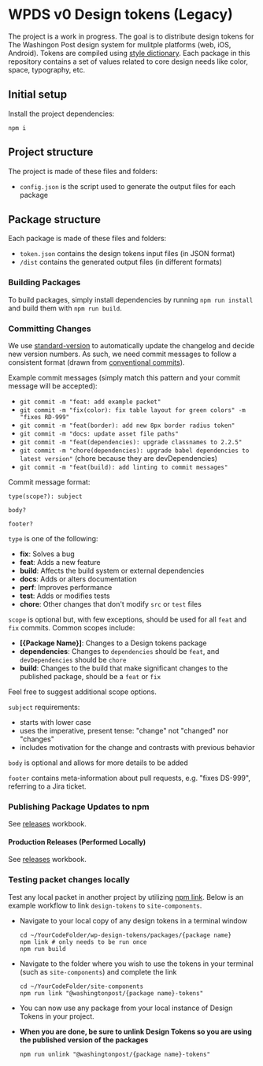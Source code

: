 # WPDS v0 Design tokens (Legacy)

The project is a work in progress. The goal is to distribute design tokens for The Washingon Post design system for mulitple platforms (web, iOS, Android). Tokens are compiled using [style dictionary](https://amzn.github.io/style-dictionary/#/). Each package in this repository contains a set of values related to core design needs like color, space, typography, etc.

## Initial setup

Install the project dependencies:

```shell
npm i
```

## Project structure

The project is made of these files and folders:

- `config.json` is the script used to generate the output files for each package

## Package structure

Each package is made of these files and folders:

- `token.json` contains the design tokens input files (in JSON format)
- `/dist` contains the generated output files (in different formats)

### Building Packages

To build packages, simply install dependencies by running `npm run install` and build them with `npm run build`.

### Committing Changes

We use [standard-version](https://github.com/conventional-changelog/standard-version) to automatically update the changelog and decide new version numbers. As such, we need commit messages to follow a consistent format (drawn from [conventional commits](https://conventionalcommits.org/)).

Example commit messages (simply match this pattern and your commit message will be accepted):

- `git commit -m "feat: add example packet"`
- `git commit -m "fix(color): fix table layout for green colors" -m "fixes RD-999"`
- `git commit -m "feat(border): add new 8px border radius token"`
- `git commit -m "docs: update asset file paths"`
- `git commit -m "feat(dependencies): upgrade classnames to 2.2.5"`
- `git commit -m "chore(dependencies): upgrade babel dependencies to latest version"` (chore because they are devDependencies)
- `git commit -m "feat(build): add linting to commit messages"`

Commit message format:

```shell
type(scope?): subject

body?

footer?
```

`type` is one of the following:

- **fix**: Solves a bug
- **feat**: Adds a new feature
- **build**: Affects the build system or external dependencies
- **docs**: Adds or alters documentation
- **perf**: Improves performance
- **test**: Adds or modifies tests
- **chore**: Other changes that don't modify `src` or `test` files

`scope` is optional but, with few exceptions, should be used for all `feat` and `fix` commits. Common scopes include:

- **[{Package Name}]**: Changes to a Design tokens package
- **dependencies**: Changes to `dependencies` should be `feat`, and `devDependencies` should be `chore`
- **build**: Changes to the build that make significant changes to the published package, should be a `feat` or `fix`

Feel free to suggest additional scope options.

`subject` requirements:

- starts with lower case
- uses the imperative, present tense: "change" not "changed" nor "changes"
- includes motivation for the change and contrasts with previous behavior

`body` is optional and allows for more details to be added

`footer` contains meta-information about pull requests, e.g. "fixes DS-999", referring to a Jira ticket.

### Publishing Package Updates to npm

See [releases](./RELEASES.md) workbook.

#### Production Releases (Performed Locally)

See [releases](./RELEASES.md) workbook.

### Testing packet changes locally

Test any local packet in another project by utilizing [npm link](https://docs.npmjs.com/cli/link). Below is an example workflow to link `design-tokens` to `site-components`.

- Navigate to your local copy of any design tokens in a terminal window

  ```shell
  cd ~/YourCodeFolder/wp-design-tokens/packages/{package name}
  npm link # only needs to be run once
  npm run build
  ```

- Navigate to the folder where you wish to use the tokens in your terminal (such as `site-components`) and complete the link

  ```shell
  cd ~/YourCodeFolder/site-components
  npm run link "@washingtonpost/{package name}-tokens"
  ```

- You can now use any package from your local instance of Design Tokens in your project.

- **When you are done, be sure to unlink Design Tokens so you are using the published version of the packages**

  ```shell
  npm run unlink "@washingtonpost/{package name}-tokens"
  ```
